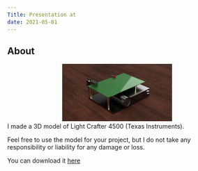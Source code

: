```yaml
---
Title: Presentation at 
date: 2021-05-01
---
```


## About
<div align="center">
<img src="./lightcrafter.png" width = "50%">
</div>
I made a 3D model of Light Crafter 4500 (Texas Instruments). 

Feel free to use the model for your project, but I do not take any responsibility or liability for any damage or loss.

You can download it [here](https://github.com/mytkymt/3Dmodel-for-LightCrafter4500)
